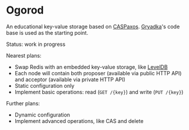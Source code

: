 # Ogorod

An educational key-value storage based on [CASPaxos](https://arxiv.org/abs/1802.07000). [Gryadka](https://github.com/gryadka/js)'s code base is used as the starting point.

Status: work in progress

Nearest plans:

* Swap Redis with an embedded key-value storage, like [LevelDB](https://github.com/Level/levelup)
* Each node will contain both proposer (available via public HTTP API) and acceptor (available via private HTTP API)
* Static configuration only
* Implement basic operations: read (`GET /{key}`) and write (`PUT /{key}`)

Further plans:

* Dynamic configuration
* Implement advanced operations, like CAS and delete
